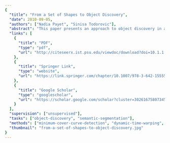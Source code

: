 ```yaml
---
{
  "title": "From a Set of Shapes to Object Discovery",
  "date": 2010-09-05,
  "authors": ["Nadia Payet", "Sinisa Todorovic"],
  "abstract": "This paper presents an approach to object discovery in a given unlabeled image set, based on mining repetitive spatial configurations of image contours. Contours that similarly deform from one image to another are viewed as collaborating, or, otherwise, conflicting. This is captured by a graph over all pairs of matching contours, whose maximum a posteriori multicoloring assignment is taken to represent the shapes of discovered objects. Multicoloring is conducted by our new Coordinate Ascent Swendsen-Wang cut (CASW). CASW uses the Metropolis-Hastings (MH) reversible jumps to probabilistically sample graph edges, and color nodes. CASW extends SW cut by introducing a regularization in the posterior of multicoloring assignments that prevents the MH jumps to arrive at trivial solutions. Also, CASW seeks to learn parameters of the posterior via maximizing a lower bound of the MH acceptance rate. This speeds up multicoloring iterations, and facilitates MH jumps from local minima. On benchmark datasets, we outperform all existing approaches to unsupervised object discovery.",
  "links": [
    {
      "title": "PDF",
      "type": "pdf",
      "url": "http://citeseerx.ist.psu.edu/viewdoc/download?doi=10.1.1.174.2250&rep=rep1&type=pdf"
    },
    {
      "title": "Springer Link",
      "type": "website",
      "url": "https://link.springer.com/chapter/10.1007/978-3-642-15555-0_5"
    },
    {
      "title": "Google Scholar",
      "type": "googlescholar",
      "url": "https://scholar.google.com/scholar?cluster=3026167580734529503"
    }
  ],
  "supervision": ["unsupervised"],
  "tasks": ["object-discovery", "semantic-segmentation"],
  "methods": ["minimum-cover-curve-detection", "dynamic-time-warping", "spacial-relationship-graph"],
  "thumbnail": "from-a-set-of-shapes-to-object-discovery.jpg"
}
---
```

